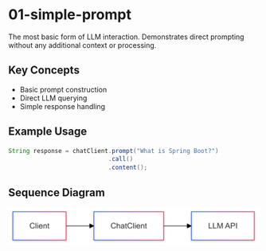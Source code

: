 # 01-simple-prompt

The most basic form of LLM interaction. Demonstrates direct prompting without any additional context or processing.

## Key Concepts
- Basic prompt construction
- Direct LLM querying
- Simple response handling

## Example Usage
```java
String response = chatClient.prompt("What is Spring Boot?")
                            .call()
                            .content();
```

## Sequence Diagram
![Sequence Diagram](01.png)